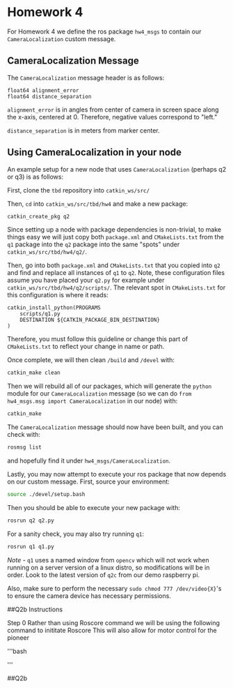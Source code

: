 # Homework 4
For Homework 4 we define the ros package `hw4_msgs` to contain our `CameraLocalization` custom message.

## CameraLocalization Message
The `CameraLocalization` message header is as follows:
```
float64 alignment_error
float64 distance_separation
```

`alignment_error` is in angles from center of camera in screen space along the x-axis, centered at 0. Therefore, negative values correspond to "left."

`distance_separation` is in meters from marker center.

## Using CameraLocalization in your node
An example setup for a new node that uses `CameraLocalization` (perhaps q2 or q3) is as follows:

First, clone the `tbd` repository into `catkin_ws/src/`

Then, `cd` into `catkin_ws/src/tbd/hw4` and make a new package:
```bash
catkin_create_pkg q2
```

Since setting up a node with package dependencies is non-trivial, to make things easy we will just copy both `package.xml` and `CMakeLists.txt` from the `q1` package into the `q2` package into the same "spots" under `catkin_ws/src/tbd/hw4/q2/`.

Then, go into both `package.xml` and `CMakeLists.txt` that you copied into `q2` and find and replace all instances of `q1` to `q2`. Note, these configuration files assume you have placed your `q2.py` for example under `catkin_ws/src/tbd/hw4/q2/scripts/`. The relevant spot in `CMakeLists.txt` for this configuration is where it reads:
```
catkin_install_python(PROGRAMS
    scripts/q1.py
    DESTINATION ${CATKIN_PACKAGE_BIN_DESTINATION}
)
```

Therefore, you must follow this guideline or change this part of `CMakeLists.txt` to reflect your change in name or path.

Once complete, we will then clean `/build` and `/devel` with:
```bash
catkin_make clean
```

Then we will rebuild all of our packages, which will generate the `python` module for our `CameraLocalization` message (so we can do `from hw4_msgs.msg import CameraLocalization` in our node) with:

```bash
catkin_make
```

The `CameraLocalization` message should now have been built, and you can check with:
```bash
rosmsg list
```
and hopefully find it under `hw4_msgs/CameraLocalization`.

Lastly, you may now attempt to execute your ros package that now depends on our custom message.
First, source your environment:
```bash
source ./devel/setup.bash
```

Then you should be able to execute your new package with:
```bash
rosrun q2 q2.py
```

For a sanity check, you may also try running `q1`:
```bash
rosrun q1 q1.py
```
*Note* - `q1` uses a named window from `opencv` which will not work when running on a server version of a linux distro, so modifications will be in order. Look to the latest version of `q2c` from our demo raspberry pi.

Also, make sure to perform the necessary `sudo chmod 777 /dev/video{X}`'s to ensure the camera device has necessary permissions.

##Q2b Instructions

Step 0 Rather than using Roscore command we will be using the following command to inititate Roscore
This will also allow for motor control for the pioneer

'''bash

'''




##Q2b
